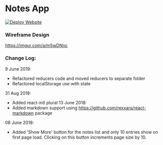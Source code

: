 # Notes App

[![Deploy Website](https://github.com/jayeshcp/daily-notes/actions/workflows/surge.yml/badge.svg?branch=main)](https://github.com/jayeshcp/daily-notes/actions/workflows/surge.yml)

### Wireframe Design

https://imgur.com/a/m5wDNnc

### Change Log:

9 June 2019:

- Refactored reducers code and moved reducers to separate folder
- Refactored localStorage use with state

31 Aug 2018:

- Added react-intl plural
  13 June 2018:
- Added markdown support using https://github.com/rexxars/react-markdown package

08 June 2018:

- Added 'Show More' button for the notes list and only 10 entries show on first page load. Clicking on this button increments page size by 10.
